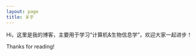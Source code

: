 ```yaml
---
layout: page
title: 关于
---
```


<p class="message">
  Hi，这里是我的博客，主要用于学习“计算机&生物信息学”，欢迎大家一起进步！
</p>

Thanks for reading!
